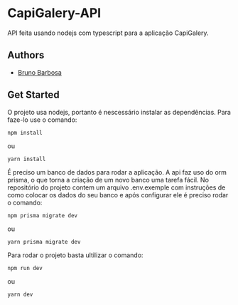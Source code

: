 
# CapiGalery-API

API feita usando nodejs com typescript para a aplicação CapiGalery.


## Authors

- [Bruno Barbosa](https://github.com/Bruno-bhab)


## Get Started
O projeto usa nodejs, portanto é nescessário instalar as dependências. Para faze-lo use o comando:
```
npm install
```
ou
```
yarn install
```


É preciso um banco de dados para rodar a aplicação. A api faz uso do orm prisma, o que torna a criação de um novo banco uma tarefa fácil.
No repositório do projeto contem um arquivo .env.exemple com instruções de como colocar os dados do seu banco e após configurar ele é preciso rodar o comando: 
```
npm prisma migrate dev
```
ou
```
yarn prisma migrate dev
```

Para rodar o projeto basta ultilizar o comando:

```
npm run dev
```
ou
```
yarn dev
```


